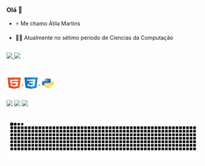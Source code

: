 ### Olá 👋

- ⚡ Me chamo Átila Martins
- 👨‍💻 Atualmente no sétimo periodo de Ciencias da Computação
    
  ##
  
 <div>
  <a href="https://github.com/atilamartins">
  <img height="180em" src="https://github-readme-stats.vercel.app/api?username=atilamartins&show_icons=true&theme=dark&include_all_commits=true&count_private=true"/>
  <img height="180em" src="https://github-readme-stats.vercel.app/api/top-langs/?username=atilamartins&layout=compact&langs_count=7&theme=dark"/>
</div>
    
  ##
  
<div style="display: inline_block"><br>
  <img align="center" alt="HTML" height="30" width="40" src="https://raw.githubusercontent.com/devicons/devicon/master/icons/html5/html5-original.svg">
  <img align="center" alt="CSS" height="30" width="40" src="https://raw.githubusercontent.com/devicons/devicon/master/icons/css3/css3-original.svg">
  <img align="center" alt="Python" height="30" width="40" src="https://raw.githubusercontent.com/devicons/devicon/master/icons/python/python-original.svg">
</div>
   
  ##
 
<div> 
  <a href="https://www.instagram.com/sr.atilaa" target="_blank"><img src="https://img.shields.io/badge/-Instagram-%23E4405F?style=for-the-badge&logo=instagram&logoColor=white" target="_blank"></a>
  <a href = "mailto:atilamartinsf@gmail.com"><img src="https://img.shields.io/badge/-Gmail-%23333?style=for-the-badge&logo=gmail&logoColor=white" target="_blank"></a>
  <a href="https://www.linkedin.com/in/átila-martins-ba1b35171" target="_blank"><img src="https://img.shields.io/badge/-LinkedIn-%230077B5?style=for-the-badge&logo=linkedin&logoColor=white" target="_blank"></a> 
     
  ##
 
  ![Snake animation](https://github.com/atilamartins/atilamartins/blob/output/github-contribution-grid-snake.svg)
 
</div>
